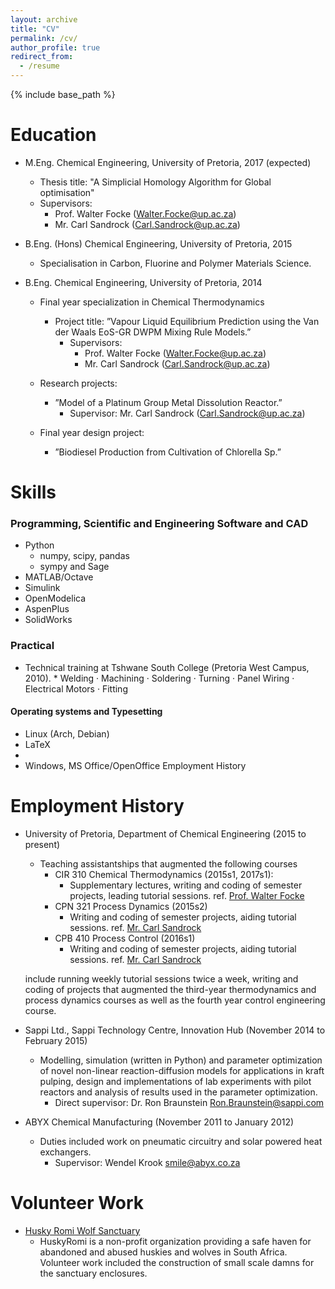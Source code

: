 ```yaml
---
layout: archive
title: "CV"
permalink: /cv/
author_profile: true
redirect_from:
  - /resume
---
```


{% include base_path %}

Education
======
* M.Eng. Chemical Engineering, University of Pretoria, 2017 (expected)
    * Thesis title: "A Simplicial Homology Algorithm for Global optimisation"
    * Supervisors:
        * Prof. Walter Focke ([Walter.Focke@up.ac.za](mailto:Walter.Focke@up.ac.za))
        * Mr. Carl Sandrock ([Carl.Sandrock@up.ac.za](mailto:Carl.Sandrock@up.ac.za))

* B.Eng. (Hons) Chemical Engineering, University of Pretoria, 2015
    * Specialisation in Carbon, Fluorine and Polymer Materials Science.

* B.Eng. Chemical Engineering, University of Pretoria, 2014
    * Final year specialization in Chemical Thermodynamics
        * Project title: ”Vapour Liquid Equilibrium Prediction using the Van der Waals EoS-GR DWPM Mixing Rule Models.”
            * Supervisors:
                * Prof. Walter Focke ([Walter.Focke@up.ac.za](mailto:Walter.Focke@up.ac.za))
                * Mr. Carl Sandrock ([Carl.Sandrock@up.ac.za](mailto:Carl.Sandrock@up.ac.za))

    * Research projects:
        * ”Model of a Platinum Group Metal Dissolution Reactor.”
            * Supervisor: Mr. Carl Sandrock ([Carl.Sandrock@up.ac.za](mailto:Carl.Sandrock@up.ac.za))
    * Final year design project:
        * ”Biodiesel Production from Cultivation of Chlorella Sp.”

Skills
======

### Programming, Scientific and Engineering Software and CAD

* Python
    * numpy, scipy, pandas
    * sympy and Sage
* MATLAB/Octave
* Simulink
* OpenModelica
* AspenPlus
* SolidWorks

### Practical

* Technical training at Tshwane South College (Pretoria West Campus, 2010).
        * Welding · Machining · Soldering · Turning · Panel Wiring · Electrical Motors · Fitting

#### Operating systems and Typesetting
* Linux (Arch, Debian)
* LaTeX
*
* Windows, MS Office/OpenOffice
Employment History


Employment History
======
* University of Pretoria, Department of Chemical Engineering (2015 to present)
  * Teaching assistantships that augmented the following courses
    * CIR 310 Chemical Thermodynamics (2015s1, 2017s1):
        * Supplementary lectures, writing and coding of semester projects, leading tutorial sessions. ref. [Prof. Walter Focke](mailto:Walter.Focke@up.ac.za)
    * CPN 321 Process Dynamics (2015s2)
        * Writing and coding of semester projects, aiding tutorial sessions. ref. [Mr. Carl Sandrock](mailto:Carl.Sandrock@up.ac.za)
    * CPB 410 Process Control (2016s1)
        * Writing and coding of semester projects, aiding tutorial sessions. ref. [Mr. Carl Sandrock](mailto:Carl.Sandrock@up.ac.za)

  include running weekly tutorial sessions twice a week, writing and coding of projects that augmented the third-year thermodynamics and process dynamics courses as well as the fourth year control engineering course.

* Sappi Ltd., Sappi Technology Centre, Innovation Hub (November 2014 to February 2015)
    * Modelling, simulation (written in Python) and parameter optimization of novel non-linear reaction-diffusion models for applications in kraft pulping, design and implementations of lab experiments with pilot reactors and analysis of results used in the parameter optimization.
        * Direct supervisor: Dr. Ron Braunstein [Ron.Braunstein@sappi.com](Ron.Braunstein@sappi.com)

* ABYX Chemical Manufacturing (November 2011 to January 2012)
    *  Duties included work on pneumatic circuitry and solar powered heat exchangers.
        * Supervisor: Wendel Krook [smile@abyx.co.za](smile@abyx.co.za)

  
Volunteer Work
======
* [Husky Romi Wolf Sanctuary](http://huskyromi.co.za/wp/)
    * HuskyRomi is a non-profit organization providing a safe haven for abandoned and abused huskies and wolves in South Africa. Volunteer work included the construction of small scale damns for the sanctuary enclosures.

